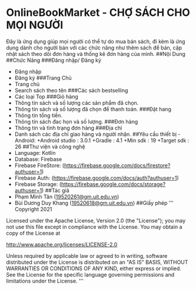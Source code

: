 # OnlineBookMarket - CHỢ SÁCH CHO MỌI NGƯỜI
Đây là ứng dụng giúp mọi người có thể tự do mua bán sách, đi kèm là ứng dụng dành cho người bán với các chức năng như thêm sách để bán, cập nhật sách theo dõi đơn hàng và thống kê đơn hàng của mình.
##Nội Dung
##Chức Năng
###Đăng nhập/ Đăng ký
- Đăng nhập
- Đăng ký
###Trang Chủ
- Trang chủ
- Search sách theo tên
###Các sách bestselling
- Các loại Top
###Giỏ hàng
- Thông tin sách và số lượng các sản phẩm đã chọn.
- Thông tin sách và số lượng đã chọn để thanh toán.
###Đặt hang
- Thông tin tổng tiền.
- Thông tin sách đac họn và số lượng.
###Đơn hàng
- Thông tin và tình trạng đơn hàng
###Địa chỉ
- Danh sách các địa chỉ giao hàng và người nhận.
##Yêu cầu thiết bị
-Android:
+Android studio : 3.0.1
+Gradle : 4.1
+Min sdk : 19
+Target sdk : 26
##Thư viện và công nghệ
- Language: Kotlin
- Database: Firebase
- Firebase FireStore: (https://firebase.google.com/docs/firestore?authuser=1)
- Firebase Auth: (https://firebase.google.com/docs/auth?authuser=1)
- Firebase Storage: (https://firebase.google.com/docs/storage?authuser=1)
##Tác giả
- Phạm Minh Tân (19520261@gm.uit.edu.vn)
- Bùi Dương Duy Khang (19520618@gm.uit.edu.vn)
##Giấy phép
'''
Copyright 2021

Licensed under the Apache License, Version 2.0 (the "License");
you may not use this file except in compliance with the License.
You may obtain a copy of the License at

   http://www.apache.org/licenses/LICENSE-2.0

Unless required by applicable law or agreed to in writing, software
distributed under the License is distributed on an "AS IS" BASIS,
WITHOUT WARRANTIES OR CONDITIONS OF ANY KIND, either express or implied.
See the License for the specific language governing permissions and
limitations under the License.
'''

